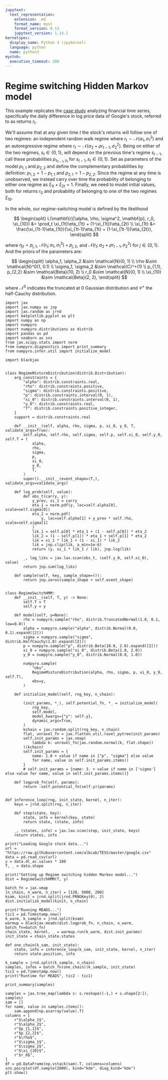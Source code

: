 ```yaml
---
jupytext:
  text_representation:
    extension: .md
    format_name: myst
    format_version: 0.13
    jupytext_version: 1.14.1
kernelspec:
  display_name: Python 3 (ipykernel)
  language: python
  name: python3
mystnb:
  execution_timeout: 200
---
```


# Regime switching Hidden Markov model

This example replicates the [case study](http://modernstatisticalworkflow.blogspot.com/2018/02/regime-switching-models-in-stan.html) analyzing financial time series, specifically the daily difference in log price data of Google's stock, referred to as returns $r_t$.

We'll assume that at any given time $t$ the stock's returns will follow one of two regimes: an independent random walk regime where $r_t \sim \mathcal{N}(\alpha_1, \sigma^2_1)$ and an autoregressive regime where $r_t \sim \mathcal{N}(\alpha_2 + \rho r_{t-1}, \sigma_2^2)$. Being on either of the two regimes, $s_t\in \{0, 1\}$, will depend on the previous time's regime $s_{t-1}$, call these probabilities $p_{s_{t-1}, s_{t}}$ for $s_{t-1}, s_t \in \{0, 1\}$. Set as parameters of the model $p_{1,1}$ and $p_{2,2}$ and define the complementary probabilities by definition: $p_{1,2} = 1-p_{1,1}$ and $p_{2,1} = 1-p_{2,2}$. Since the regime at any time is unobserved, we instead carry over time the probability of belonging to either one regime as $\xi_{1t} + \xi_{2t} = 1$. Finally, we need to model initial values, both for returns $r_0$ and probability of belonging to one of the two regimes $\xi_{10}$.

In the whole, our regime-switching model is defined by the likelihood

$$
\begin{split}
    L(\mathbf{r}|\alpha, \rho, \sigma^2, \mathbf{p}, r_0, \xi_{10}) &= \prod_t \xi_{1t}\eta_{1t} + (1-\xi_{1t})\eta_{2t} \\
    \xi_{1t} &= \frac{\xi_{1t-1}\eta_{1t}}{\xi_{1t-1}\eta_{1t} + (1-\xi_{1t-1})\eta_{2t}},
\end{split}
$$

where $\eta_{jt} = p_{j,1}$, $\mathcal{N}(r_t;\alpha_1, \sigma_1^2) + p_{j,2}$, and $\mathcal{N}(r_t; \alpha_2 + \rho r_{t-1}, \sigma_2^2)$ for $j\in\{0, 1\}$. And the priors of the parameters are:

$$
\begin{split}
    \alpha_1, \alpha_2 &\sim \mathcal{N}(0, 1) \\
    \rho &\sim \mathcal{N}^0(1, 0.1) \\
    \sigma_1, \sigma_2 &\sim \mathcal{C}^+(1) \\
    p_{1,1}, p_{2,2} &\sim \mathcal{Beta}(10, 2) \\
    r_0 &\sim \mathcal{N}(0, 1) \\
    \xi_{10} &\sim \mathcal{Beta}(2, 2),
\end{split}
$$

where $\mathcal{N}^0$ indicates the truncated at 0 Gaussian distribution and $\mathcal{C}^+$ the half-Cauchy distribution.


```{code-cell} ipython3
import jax
import jax.numpy as jnp
import jax.random as jrnd
import matplotlib.pyplot as plt
import numpy as np
import numpyro
import numpyro.distributions as distrib
import pandas as pd
import seaborn as sns
from jax.scipy.stats import norm
from numpyro.diagnostics import print_summary
from numpyro.infer.util import initialize_model

import blackjax


class RegimeMixtureDistribution(distrib.Distribution):
    arg_constraints = {
        "alpha": distrib.constraints.real,
        "rho": distrib.constraints.positive,
        "sigma": distrib.constraints.positive,
        "p": distrib.constraints.interval(0, 1),
        "xi_0": distrib.constraints.interval(0, 1),
        "y_0": distrib.constraints.real,
        "T": distrib.constraints.positive_integer,
    }
    support = distrib.constraints.real

    def __init__(self, alpha, rho, sigma, p, xi_0, y_0, T, validate_args=True):
        self.alpha, self.rho, self.sigma, self.p, self.xi_0, self.y_0, self.T = (
            alpha,
            rho,
            sigma,
            p,
            xi_0,
            y_0,
            T,
        )
        super().__init__(event_shape=(T,), validate_args=validate_args)

    def log_prob(self, value):
        def obs_t(carry, y):
            y_prev, xi_1 = carry
            eta_1 = norm.pdf(y, loc=self.alpha[0], scale=self.sigma[0])
            eta_2 = norm.pdf(
                y, loc=self.alpha[1] + y_prev * self.rho, scale=self.sigma[1]
            )
            lik_1 = self.p[0] * eta_1 + (1 - self.p[0]) * eta_2
            lik_2 = (1 - self.p[1]) * eta_1 + self.p[1] * eta_2
            lik = xi_1 * lik_1 + (1 - xi_1) * lik_2
            lik = jnp.clip(lik, a_min=1e-6)
            return (y, xi_1 * lik_1 / lik), jnp.log(lik)

        _, log_liks = jax.lax.scan(obs_t, (self.y_0, self.xi_0), value)
        return jnp.sum(log_liks)

    def sample(self, key, sample_shape=()):
        return jnp.zeros(sample_shape + self.event_shape)


class RegimeSwitchHMM:
    def __init__(self, T, y) -> None:
        self.T = T
        self.y = y

    def model(self, y=None):
        rho = numpyro.sample("rho", distrib.TruncatedNormal(1.0, 0.1, low=0.0))
        alpha = numpyro.sample("alpha", distrib.Normal(0.0, 0.1).expand([2]))
        sigma = numpyro.sample("sigma", distrib.HalfCauchy(1.0).expand([2]))
        p = numpyro.sample("p", distrib.Beta(10.0, 2.0).expand([2]))
        xi_0 = numpyro.sample("xi_0", distrib.Beta(2.0, 2.0))
        y_0 = numpyro.sample("y_0", distrib.Normal(0.0, 1.0))

        numpyro.sample(
            "obs",
            RegimeMixtureDistribution(alpha, rho, sigma, p, xi_0, y_0, self.T),
            obs=y,
        )

    def initialize_model(self, rng_key, n_chain):

        (init_params, *_), self.potential_fn, *_ = initialize_model(
            rng_key,
            self.model,
            model_kwargs={"y": self.y},
            dynamic_args=True,
        )
        kchain = jax.random.split(rng_key, n_chain)
        flat, unravel_fn = jax.flatten_util.ravel_pytree(init_params)
        self.init_params = jax.vmap(
            lambda k: unravel_fn(jax.random.normal(k, flat.shape))
        )(kchain)
        self.init_params = {
            name: 1.0 + value if name in ["p", "sigma"] else value
            for name, value in self.init_params.items()
        }
        # self.init_params = {name: 3. + value if name in ['sigma'] else value for name, value in self.init_params.items()}

    def logprob_fn(self, params):
        return -self.potential_fn(self.y)(params)


def inference_loop(rng, init_state, kernel, n_iter):
    keys = jrnd.split(rng, n_iter)

    def step(state, key):
        state, info = kernel(key, state)
        return state, (state, info)

    _, (states, info) = jax.lax.scan(step, init_state, keys)
    return states, info
```

```{code-cell} ipython3
print("Loading Google stock data...")
url = "https://raw.githubusercontent.com/albcab/TESS/master/google.csv"
data = pd.read_csv(url)
y = data.dl_ac.values * 100
T, _ = data.shape
```

```{code-cell} ipython3
print("Setting up Regime switching hidden Markov model...")
dist = RegimeSwitchHMM(T, y)
```

```{code-cell} ipython3
batch_fn = jax.vmap
[n_chain, n_warm, n_iter] = [128, 5000, 200]
ksam, kinit = jrnd.split(jrnd.PRNGKey(0), 2)
dist.initialize_model(kinit, n_chain)
```

```{code-cell} ipython3
print("Running MEADS...")
tic1 = pd.Timestamp.now()
k_warm, k_sample = jrnd.split(ksam)
warmup = blackjax.meads(dist.logprob_fn, n_chain, n_warm, batch_fn=batch_fn)
chain_state, kernel, _ = warmup.run(k_warm, dist.init_params)
init_state = chain_state.states

def one_chain(k_sam, init_state):
    state, info = inference_loop(k_sam, init_state, kernel, n_iter)
    return state.position, info

k_sample = jrnd.split(k_sample, n_chain)
samples, infos = batch_fn(one_chain)(k_sample, init_state)
tic2 = pd.Timestamp.now()
print("Runtime for MEADS", tic2 - tic1)
```

```{code-cell} ipython3
print_summary(samples)
```

```{code-cell} ipython3
samples = jax.tree_map(lambda s: s.reshape((-1,) + s.shape[2:]), samples)
sam = []
for name, value in samples.items():
    sam.append(np.asarray(value).T)
columns = [
    r"$\alpha_1$",
    r"$\alpha_2$",
    r"$p_{1,1}$",
    r"$p_{2,2}$",
    r"$\rho$",
    r"$\sigma_1$",
    r"$\sigma_2$",
    r"$\xi_{10}$",
    r"$r_0$",
]
df = pd.DataFrame(np.vstack(sam).T, columns=columns)
sns.pairplot(df.sample(2000), kind="kde", diag_kind="kde")
plt.show()
```
